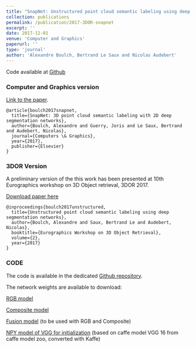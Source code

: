 ```yaml
---
title: "SnapNet: Unstructured point cloud semantic labeling using deep segmentation networks"
collection: publications
permalink: /publication/2017-3DOR-snapnet
excerpt: ''
date: 2017-12-01
venue: 'Computer and Graphics'
paperurl: ''
type: 'journal'
author: 'Alexandre Boulch, Bertrand Le Saux and Nicolas Audebert'
---
```



Code available at [Github](https://github.com/aboulch/snapnet)

### Computer and Graphics version

[Link to the paper](https://www.sciencedirect.com/science/article/pii/S0097849317301942).

```
@article{boulch2017snapnet,
  title={SnapNet: 3D point cloud semantic labeling with 2D deep segmentation networks},
  author={Boulch, Alexandre and Guerry, Joris and Le Saux, Bertrand and Audebert, Nicolas},
  journal={Computers \& Graphics},
  year={2017},
  publisher={Elsevier}
}
```

### 3DOR Version

A preliminary version of the this work has been presented at 10th Eurographics workshop on 3D Object retrieval, 3DOR 2017.

[Download paper here](https://aboulch.github.io/files/2017_3dor-point.pdf)
```
@inproceedings{boulch2017unstructured,
  title={Unstructured point cloud semantic labeling using deep segmentation networks},
  author={Boulch, Alexandre and Saux, Bertrand Le and Audebert, Nicolas},
  booktitle={Eurographics Workshop on 3D Object Retrieval},
  volume={2},
  year={2017}
}
```

### CODE

The code is available in the dedicated [Github repository](https://github.com/aboulch/snapnet).

The network weights are available to download:

  [RGB model](https://drive.google.com/open?id=0B6IogDVqG75WY0tyWmtzbU1qSDg)

  [Composite model](https://drive.google.com/open?id=0B6IogDVqG75WdVRkNDhjSE5OR0E)

  [Fusion model](https://drive.google.com/open?id=0B6IogDVqG75WRjg2OEVMUmUyRWc) (to be used with RGB and Composite)

  [NPY model of VGG for initialization](https://drive.google.com/open?id=0B6IogDVqG75WUmJYUVV0ZVRjVTA) (based on caffe model VGG 16 from caffe model zoo, converted with Kaffe)